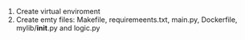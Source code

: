 1. Create virtual enviroment
2. Create emty files: Makefile, requiremeents.txt, main.py, Dockerfile, mylib/__init__.py and logic.py